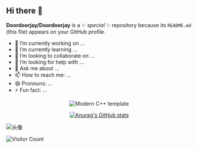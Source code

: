 ## Hi there 👋


**Doordoorjay/Doordoorjay** is a ✨ _special_ ✨ repository because its `README.md` (this file) appears on your GitHub profile.

- 🔭 I’m currently working on ...
- 🌱 I’m currently learning ...
- 👯 I’m looking to collaborate on ...
- 🤔 I’m looking for help with ...
- 💬 Ask me about ...
- 📫 How to reach me: ...
- 😄 Pronouns: ...
- ⚡ Fun fact: ...


<div id="title" align=center>

![Modern C++ template][github-sub-title:img]

[![Anurag's GitHub stats](https://readme-render-hk0dwal4a-doordoorjays-projects.vercel.app/api?username=doordoorjay&show_icons=true&theme=dracula)]()


</div>

![头像](image/头像.jpg)

![Visitor Count](https://profile-counter.glitch.me/Mq-b/count.svg)

[github-sub-title:img]: https://readme-typing-svg.herokuapp.com?font=Segoe+Script&center=true&lines=mq白.

